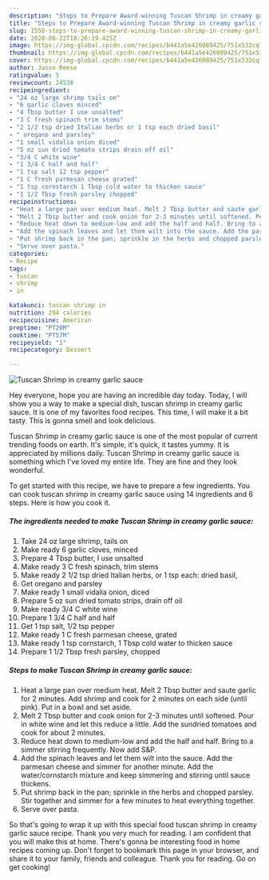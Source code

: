 ```yaml
---
description: "Steps to Prepare Award-winning Tuscan Shrimp in creamy garlic sauce"
title: "Steps to Prepare Award-winning Tuscan Shrimp in creamy garlic sauce"
slug: 1558-steps-to-prepare-award-winning-tuscan-shrimp-in-creamy-garlic-sauce
date: 2020-08-22T18:26:19.425Z
image: https://img-global.cpcdn.com/recipes/b441a5e426089425/751x532cq70/tuscan-shrimp-in-creamy-garlic-sauce-recipe-main-photo.jpg
thumbnail: https://img-global.cpcdn.com/recipes/b441a5e426089425/751x532cq70/tuscan-shrimp-in-creamy-garlic-sauce-recipe-main-photo.jpg
cover: https://img-global.cpcdn.com/recipes/b441a5e426089425/751x532cq70/tuscan-shrimp-in-creamy-garlic-sauce-recipe-main-photo.jpg
author: Jason Reese
ratingvalue: 5
reviewcount: 24538
recipeingredient:
- "24 oz large shrimp tails on"
- "6 garlic cloves minced"
- "4 Tbsp butter I use unsalted"
- "3 C fresh spinach trim stems"
- "2 1/2 tsp dried Italian herbs or 1 tsp each dried basil"
- " oregano and parsley"
- "1 small vidalia onion diced"
- "5 oz sun dried tomato strips drain off oil"
- "3/4 C white wine"
- "1 3/4 C half and half"
- "1 tsp salt 12 tsp pepper"
- "1 C fresh parmesan cheese grated"
- "1 tsp cornstarch 1 Tbsp cold water to thicken sauce"
- "1 1/2 Tbsp fresh parsley chopped"
recipeinstructions:
- "Heat a large pan over medium heat. Melt 2 Tbsp butter and saute garlic for 2 minutes. Add shrimp and cook for 2 minutes on each side (until pink). Put in a bowl and set aside."
- "Melt 2 Tbsp butter and cook onion for 2-3 minutes until softened. Pour in white wine and let this reduce a little. Add the sundried tomatoes and cook for about 2 minutes."
- "Reduce heat down to medium-low and add the half and half. Bring to a simmer stirring frequently. Now add S&amp;P."
- "Add the spinach leaves and let them wilt into the sauce. Add the parmesan cheese and simmer for another minute. Add the water/cornstarch mixture and keep simmering and stirring until sauce thickens."
- "Put shrimp back in the pan; sprinkle in the herbs and chopped parsley. Stir together and simmer for a few minutes to heat everything together."
- "Serve over pasta."
categories:
- Recipe
tags:
- tuscan
- shrimp
- in

katakunci: tuscan shrimp in 
nutrition: 294 calories
recipecuisine: American
preptime: "PT20M"
cooktime: "PT57M"
recipeyield: "1"
recipecategory: Dessert

---
```



![Tuscan Shrimp in creamy garlic sauce](https://img-global.cpcdn.com/recipes/b441a5e426089425/751x532cq70/tuscan-shrimp-in-creamy-garlic-sauce-recipe-main-photo.jpg)

Hey everyone, hope you are having an incredible day today. Today, I will show you a way to make a special dish, tuscan shrimp in creamy garlic sauce. It is one of my favorites food recipes. This time, I will make it a bit tasty. This is gonna smell and look delicious.

Tuscan Shrimp in creamy garlic sauce is one of the most popular of current trending foods on earth. It's simple, it's quick, it tastes yummy. It is appreciated by millions daily. Tuscan Shrimp in creamy garlic sauce is something which I've loved my entire life. They are fine and they look wonderful.




To get started with this recipe, we have to prepare a few ingredients. You can cook tuscan shrimp in creamy garlic sauce using 14 ingredients and 6 steps. Here is how you cook it.

<!--inarticleads1-->

##### The ingredients needed to make Tuscan Shrimp in creamy garlic sauce:

1. Take 24 oz large shrimp, tails on
1. Make ready 6 garlic cloves, minced
1. Prepare 4 Tbsp butter, I use unsalted
1. Make ready 3 C fresh spinach, trim stems
1. Make ready 2 1/2 tsp dried Italian herbs, or 1 tsp each: dried basil,
1. Get  oregano and parsley
1. Make ready 1 small vidalia onion, diced
1. Prepare 5 oz sun dried tomato strips, drain off oil
1. Make ready 3/4 C white wine
1. Prepare 1 3/4 C half and half
1. Get 1 tsp salt, 1/2 tsp pepper
1. Make ready 1 C fresh parmesan cheese, grated
1. Make ready 1 tsp cornstarch, 1 Tbsp cold water to thicken sauce
1. Prepare 1 1/2 Tbsp fresh parsley, chopped




<!--inarticleads2-->

##### Steps to make Tuscan Shrimp in creamy garlic sauce:

1. Heat a large pan over medium heat. Melt 2 Tbsp butter and saute garlic for 2 minutes. Add shrimp and cook for 2 minutes on each side (until pink). Put in a bowl and set aside.
1. Melt 2 Tbsp butter and cook onion for 2-3 minutes until softened. Pour in white wine and let this reduce a little. Add the sundried tomatoes and cook for about 2 minutes.
1. Reduce heat down to medium-low and add the half and half. Bring to a simmer stirring frequently. Now add S&amp;P.
1. Add the spinach leaves and let them wilt into the sauce. Add the parmesan cheese and simmer for another minute. Add the water/cornstarch mixture and keep simmering and stirring until sauce thickens.
1. Put shrimp back in the pan; sprinkle in the herbs and chopped parsley. Stir together and simmer for a few minutes to heat everything together.
1. Serve over pasta.




So that's going to wrap it up with this special food tuscan shrimp in creamy garlic sauce recipe. Thank you very much for reading. I am confident that you will make this at home. There's gonna be interesting food in home recipes coming up. Don't forget to bookmark this page in your browser, and share it to your family, friends and colleague. Thank you for reading. Go on get cooking!
